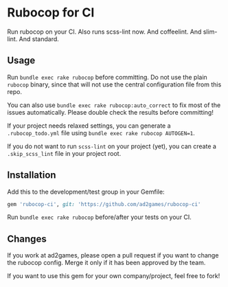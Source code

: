 # Rubocop for CI

Run rubocop on your CI. Also runs scss-lint now. And coffeelint. And slim-lint. And standard.

## Usage

Run `bundle exec rake rubocop` before committing.
Do not use the plain `rubocop` binary, since that will not use the central
configuration file from this repo.

You can also use `bundle exec rake rubocop:auto_correct` to fix most of the issues automatically.
Please double check the results before committing!

If your project needs relaxed settings, you can generate a `.rubocop_todo.yml`
file using `bundle exec rake rubocop AUTOGEN=1`.

If you do not want to run `scss-lint` on your project (yet),
you can create a `.skip_scss_lint` file in your project root.

## Installation

Add this to the development/test group in your Gemfile:

```ruby
gem 'rubocop-ci', git: 'https://github.com/ad2games/rubocop-ci'
```

Run `bundle exec rake rubocop` before/after your tests on your CI.

## Changes

If you work at ad2games, please open a pull request if you want to change the rubocop config.
Merge it only if it has been approved by the team.

If you want to use this gem for your own company/project, feel free to fork!




